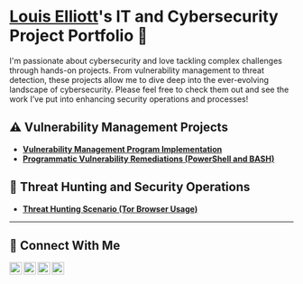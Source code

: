 # <a href="https://www.linkedin.com/in/louis-elliott-25823437/">Louis Elliott</a>'s IT and Cybersecurity Project Portfolio 🔐

I'm passionate about cybersecurity and love tackling complex challenges through hands-on projects. From vulnerability management to threat detection, these projects allow me to dive deep into the ever-evolving landscape of cybersecurity. Please feel free to check them out and see the work I’ve put into enhancing security operations and processes!


## ⚠️ Vulnerability Management Projects

- **[Vulnerability Management Program Implementation](https://github.com/joshcybertest/vulnerability-management-program)**
- **[Programmatic Vulnerability Remediations (PowerShell and BASH)](https://github.com/joshcybertest/programmatic-vulnerability-remediations)**

## 🚨 Threat Hunting and Security Operations

- **[Threat Hunting Scenario (Tor Browser Usage)](https://github.com/joshmadakor0/threat-hunting-scenario-tor)**

<hr/>

## 🤳 Connect With Me

[<img align="left" alt="___Louis________ | YouTube" width="22px" src="https://cdn.jsdelivr.net/npm/simple-icons@v3/icons/youtube.svg" />][youtube]
[<img align="left" alt="__Louis_________ | Twitter" width="22px" src="https://cdn.jsdelivr.net/npm/simple-icons@v3/icons/twitter.svg" />][twitter]
[<img align="left" alt="__Louis_________ | LinkedIn" width="22px" src="https://cdn.jsdelivr.net/npm/simple-icons@v3/icons/linkedin.svg" />][linkedin]
[<img align="left" alt="__Louis_________ | Instagram" width="22px" src="https://cdn.jsdelivr.net/npm/simple-icons@v3/icons/instagram.svg" />][instagram]



[twitter]: https://twitter.com/___________
[youtube]: https://www.youtube.com/c/___________
[instagram]: https://www.instagram.com/___________
[linkedin]: https://linkedin.com/in/louis-elliott-25823437/


<!--
<img width="35" alt="image" src="https://github.com/user-attachments/assets/2f41c7cd-5ea8-4475-b451-a37161b6c3fb"> 
<img width="35" alt="image" src="https://github.com/user-attachments/assets/77649969-9910-4994-8b96-74a116cfb2a8">
-->
